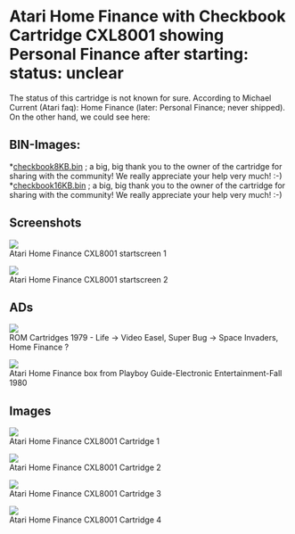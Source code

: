 # Atari Home Finance with Checkbook Cartridge CXL8001 showing Personal Finance after starting: status: unclear  
The status of this cartridge is not known for sure. According to Michael Current (Atari faq): Home Finance (later: Personal Finance; never shipped). On the other hand, we could see here:  
  
## BIN-Images:  
*[checkbook8KB.bin](attachments/checkbook8KB.bin) ; a big, big thank you to the owner of the cartridge for sharing with the community! We really appreciate your help very much! :-)  
*[checkbook16KB.bin](attachments/checkbook16KB.bin) ; a big, big thank you to the owner of the cartridge for sharing with the community! We really appreciate your help very much! :-)  
  
## Screenshots  
![](attachments/atari000.jpg)  
Atari Home Finance CXL8001 startscreen 1  
  
![](attachments/Personal+Finance.jpg)  
Atari Home Finance CXL8001 startscreen 2  
  
## ADs  
![](attachments/ROM+Cartridges.jpg)  
ROM Cartridges 1979 - Life -> Video Easel, Super Bug -> Space Invaders, Home Finance ?  
  
![](attachments/Atari+Home+Finance-Fall+1980.jpg)  
Atari Home Finance box from Playboy Guide-Electronic Entertainment-Fall 1980  
  
## Images  
![](attachments/Checkbook+CXL8001-2.jpg)  
Atari Home Finance CXL8001 Cartridge 1  
  
![](attachments/Checkbook+CXL8001-3.jpg)  
Atari Home Finance CXL8001 Cartridge 2  
  
![](attachments/Checkbook+CXL8001-4.jpg)  
Atari Home Finance CXL8001 Cartridge 3  
  
![](attachments/Checkbook+CXL8001-5.jpg)  
Atari Home Finance CXL8001 Cartridge 4  
